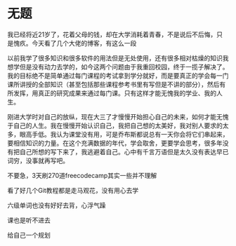 <!-- ---
title: 无题
tags: 
	- 随笔
--- -->

# 无题

我已经将近21岁了，花着父母的钱，却在大学消耗着青春，不是说后不后悔，只是愧疚。今天看了几个大佬的博客，有这么一段

<!--more-->

以前我学了很多知识和很多软件的用法但是无处使用，还有很多相对枯燥的知识我想学但是没有动力去学的，如今这两个问题由于我重回校园，终于一揽子解决了。我的目标绝不是简单通过每门课程的考试拿到学分就好，而是要真正的学会每一门课所讲授的全部知识（甚至包括那些课程参考书里有写但是不讲的部分），然后有所发挥，用真正的研究成果来通过每门课。只有这样才能无愧我的学业、我的人生。

 

刚进大学时对自己的放纵，现在大三了才慢慢开始担心自己的未来，如何才能无愧于自己的人生。我在慢慢开始认识自己，我把自己想的太美好，我对别人要求的太多，眼高手低。我认为课堂没有用，可是乔布斯都说总有一天你会将它们串起来，要相信知识的力量。在这个充满数据的年代，学会取舍，更要学会思考，很多年没有把自己所想的写下来了，我逃避着自己。心中有千言万语但是太久没有表达早已词穷，没事就再写吧。

 

不要急，3天刷270道freecodecamp其实一些并不理解

看了好几个Git教程都是走马观花，没有用心去学

六级单词也没有好好去背，心浮气躁

课也是听不进去

 

给自己一个规划 

 

 